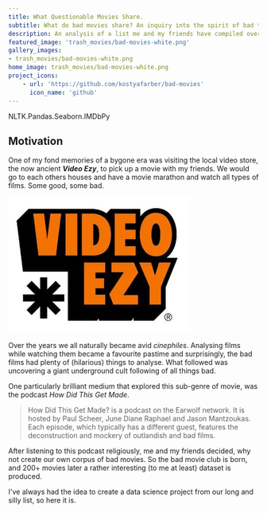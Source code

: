 ```yaml
---
title: What Questionable Movies Share.
subtitle: What do bad movies share? An inquiry into the spirit of bad things
description: An analysis of a list me and my friends have compiled over the years whilst watching films that we considered so bad they were good. Suffice to say, not all of them where as funny as we thought. I decided to dig deeper and extract relationships and insights from these films.
featured_image: 'trash_movies/bad-movies-white.png'
gallery_images:
- trash_movies/bad-movies-white.png
home_image: trash_movies/bad-movies-white.png
project_icons:
    - url: 'https://github.com/kostyafarber/bad-movies'
      icon_name: 'github'
---
```


<div class='technologies'>
NLTK.Pandas.Seaborn.IMDbPy
</div>

## Motivation

One of my fond memories of a bygone era was visiting the local video store, the now ancient ***Video Ezy***, to pick up a movie with my friends. We would go
to each others houses and have a movie marathon and watch all types of films. Some good, some bad.

![Video Ezy](../images/projects/trash_movies/videoezy.jpg)

Over the years we all naturally became avid *cinephiles*. Analysing films while watching them became a favourite pastime and
surprisingly, the bad films had plenty of (hilarious) things to analyse. What followed was uncovering a giant underground cult following of all things
bad.

One particularly brilliant medium that explored this sub-genre of movie, was the podcast *How Did This Get Made*.

> How Did This Get Made? is a podcast on the Earwolf network. It is hosted by Paul Scheer, June Diane Raphael and Jason Mantzoukas. Each episode, which typically has a different guest, features the deconstruction and mockery of outlandish and bad films.

After listening to this podcast religiously, me and my friends decided, why not create our own corpus of bad movies. So the bad
movie club is born, and 200+ movies later a rather interesting (to me at least) dataset is produced.

I've always had the idea to create a data science project from our long and silly list, so here it is.
